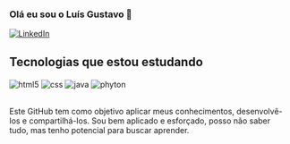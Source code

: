 ### Olá eu sou o Luís Gustavo 🤙


[![LinkedIn](https://img.shields.io/badge/LinkedIn-0077B5?style=for-the-badge&logo=linkedin&logoColor=white)](linkedin.com/in/luisgaraujo)

## Tecnologias que estou estudando

<div style="display: inline_block">
  <img align="center" alt="html5" src="https://img.shields.io/badge/HTML5-E34F26?style=for-the-badge&logo=html5&logoColor=white" />
  <img align="center" alt="css" src="https://img.shields.io/badge/CSS3-1572B6?style=for-the-badge&logo=css3&logoColor=white" />
  <img align="center" alt="java" src="https://img.shields.io/badge/Java-ED8B00?style=for-the-badge&logo=openjdk&logoColor=white" />
  <img align="center" alt="phyton" src="https://img.shields.io/badge/Python-3776AB?style=for-the-badge&logo=python&logoColor=white"/>
</div><br/>

Este GitHub tem como objetivo aplicar meus conhecimentos, desenvolvê-los e compartilhá-los. Sou bem aplicado e esforçado, posso não saber tudo, mas tenho potencial para
buscar aprender.



